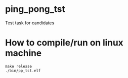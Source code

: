 # ping_pong_tst
Test task for candidates

# How to compile/run on linux machine

```
make release
./bin/pp_tst.elf
```

